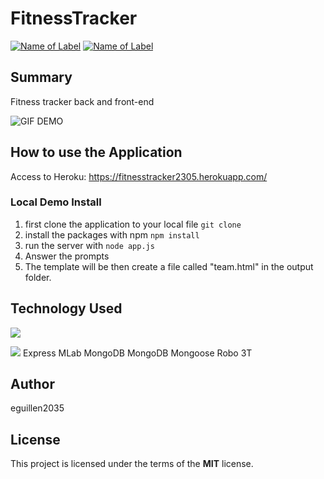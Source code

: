 # FitnessTracker
 
[![Name of Label](https://img.shields.io/badge/Javascript-JS-blue.svg)](https://www.w3schools.com/Js/)
[![Name of Label](https://img.shields.io/badge/Node.js-Node-green.svg)](https://nodejs.org/en/)


## Summary

Fitness tracker back and front-end


![GIF DEMO](README-DEMO.gif)

## How to use the Application

Access to Heroku:
https://fitnesstracker2305.herokuapp.com/


### Local Demo Install
1. first clone the application to your local file
`git clone`
2. install the packages with npm `npm install`
3. run the server with `node app.js`
4. Answer the prompts
5. The template will be then create a file called "team.html" in the output folder. 

## Technology Used
 ![](http://williamavasquez.herokuapp.com/img/js.png)
 
 ![](http://williamavasquez.herokuapp.com/img/node.png)
Express
MLab MongoDB
MongoDB
Mongoose
Robo 3T


## Author
eguillen2035

## License
This project is licensed under the terms of the **MIT** license.


